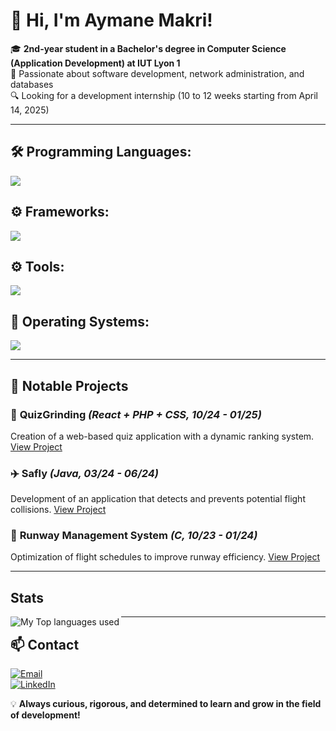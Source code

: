 # 👋 Hi, I'm Aymane Makri!

🎓 **2nd-year student in a Bachelor's degree in Computer Science (Application Development) at IUT Lyon 1**  
🚀 Passionate about software development, network administration, and databases  
🔍 Looking for a development internship (10 to 12 weeks starting from April 14, 2025)  

---

## 🛠️ Programming Languages:

  ![](https://skillicons.dev/icons?i=java,python,c,html,css,javascript)

## ⚙ Frameworks:

  ![](https://skillicons.dev/icons?i=react,vue,symfony)

## ⚙️ Tools:

  ![](https://skillicons.dev/icons?i=figma,git,vscode,webstorm,idea,androidstudio,phpstorm)

## 🔧 Operating Systems:
 ![](https://skillicons.dev/icons?i=windows,linux)

---

## 📌 Notable Projects

### 🎯 **QuizGrinding** *(React + PHP + CSS, 10/24 - 01/25)*
Creation of a web-based quiz application with a dynamic ranking system.
[View Project](https://github.com/AymaneMkr/QuizGrinding)

### ✈️ **Safly** *(Java, 03/24 - 06/24)*
Development of an application that detects and prevents potential flight collisions.
[View Project](https://github.com/AymaneMkr/Safly)

### 🚀 **Runway Management System** *(C, 10/23 - 01/24)*
Optimization of flight schedules to improve runway efficiency.
[View Project](https://github.com/AymaneMkr/Runway-Management-System)

---

## Stats
  <img align="left" alt="My Top languages used" src="https://github-readme-stats.vercel.app/api/top-langs/?username=AymaneMkr&hide_border=true&theme=dracula&langs_count=3" />
  
---

## 📫 Contact
[![Email](https://img.shields.io/badge/Email-aymane.makri@outlook.com-blue?style=flat-square&logo=gmail)](mailto:aymane.makri@outlook.com)  
[![LinkedIn](https://img.shields.io/badge/LinkedIn-Aymane%20Makri-0077B5?style=flat-square&logo=linkedin)](https://www.linkedin.com/in/ton-profil/)  

💡 **Always curious, rigorous, and determined to learn and grow in the field of development!**
